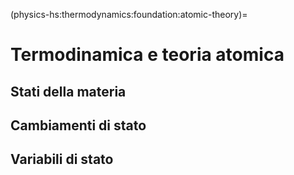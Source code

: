 (physics-hs:thermodynamics:foundation:atomic-theory)=
# Termodinamica e teoria atomica

## Stati della materia


## Cambiamenti di stato


## Variabili di stato


